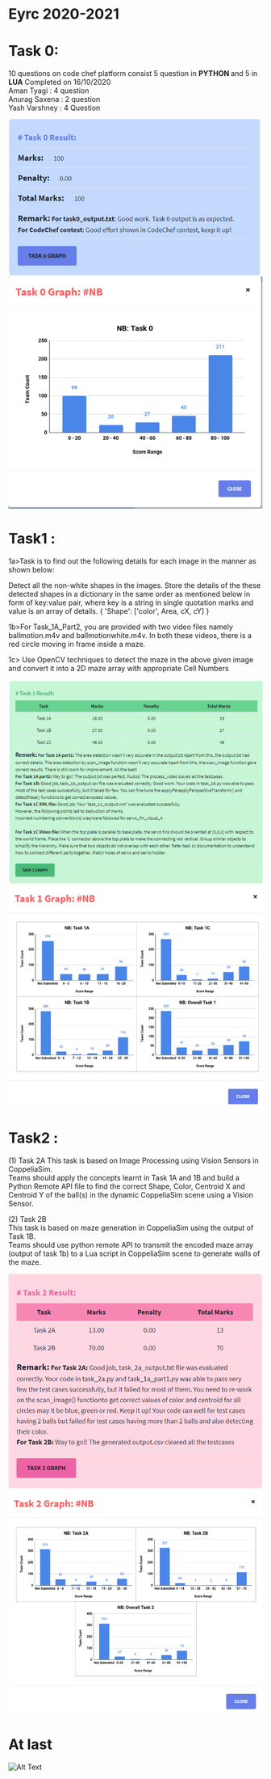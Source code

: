 # Eyrc 2020-2021
# Task 0:
10 questions on code chef platform consist 5 question in <b> PYTHON </b> and 5 in <b> LUA</b>
Completed on 16/10/2020<br>
Aman Tyagi : 4 question<br>
Anurag Saxena : 2 question<br>
Yash Varshney : 4 Question<br>

![](REsult%20and%20marks%20ss/Task0result.PNG)
![](REsult%20and%20marks%20ss/Task0Graph.PNG)



# Task1 :
1a>Task is to find out the following details for each image in the manner as shown below:

Detect all the non-white shapes in the images.
Store the details of the these detected shapes in a dictionary in the same order as mentioned below in form of key:value pair, where key is a string in single quotation marks and value is an array of details.
{ 'Shape': ['color', Area, cX, cY] }
<br>


1b>For Task_1A_Part2, you are provided with two video files namely ballmotion.m4v and ballmotionwhite.m4v. In both these videos, there is a red circle moving in frame inside a maze.
<br>


1c> Use OpenCV techniques to detect the maze in the above given image and convert it into a 2D maze array with appropriate Cell Numbers

![](REsult%20and%20marks%20ss/Task1result.PNG)
![](REsult%20and%20marks%20ss/Task1graph.PNG)


# Task2 :
(1) Task 2A
This task is based on Image Processing using Vision Sensors in CoppeliaSim.<br>
Teams should apply the concepts learnt in Task 1A and 1B and build a Python Remote API file to find the correct Shape, Color, Centroid X and Centroid Y of the ball(s) in the dynamic CoppeliaSim scene using a Vision Sensor.<br>


(2) Task 2B<br>
This task is based on maze generation in CoppeliaSim using the output of Task 1B.<br>
Teams should use python remote API to transmit the encoded maze array (output of task 1b) to a Lua script in CoppeliaSim scene to generate walls of the maze.<br>

![](REsult%20and%20marks%20ss/Task2A%20result.PNG)
![](REsult%20and%20marks%20ss/Task2Graph.PNG)


#  At last

![Alt Text](https://tenor.com/view/donaldtrump-trump-win-trump-wins-gif-4656058)


